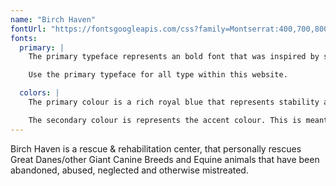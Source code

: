 ```yaml
---
name: "Birch Haven"
fontUrl: "https://fontsgoogleapis.com/css?family=Montserrat:400,700,800"
fonts:
  primary: |
    The primary typeface represents an bold font that was inspired by signages found in historical neighborhoods. Montserrat will show openness and stability that Birch Haven offers.

    Use the primary typeface for all type within this website.  

  colors: |
    The primary colour is a rich royal blue that represents stability and depth. It symbolizes that trust, loyalty and confidence our company has to offer. Use it for heading one and heading 2.

    The secondary colour is represents the accent colour. This is meant to make the website pop. Use it for the icons and the logo only. Exclude the bone icon. 
---
```


Birch Haven is a rescue & rehabilitation center, that personally rescues Great Danes/other Giant Canine Breeds and Equine animals that have been abandoned, abused, neglected and otherwise mistreated.

